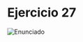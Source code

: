 # Ejercicio 27

![Enunciado](https://github.com/Lukas-De-Angelis-Riva/Estructura-Assembly/blob/master/Guia5/Ejercicio27/Enunciado.JPG)